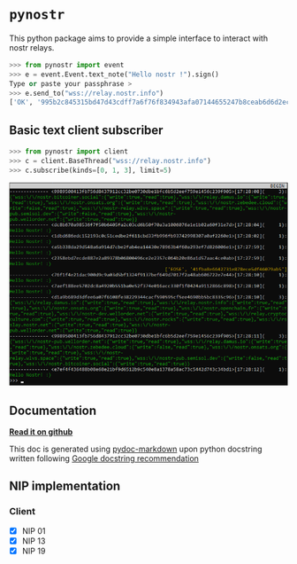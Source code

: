 
# `pynostr`

This python package aims to provide a simple interface to interact with nostr relays.

```python
>>> from pynostr import event
>>> e = event.Event.text_note("Hello nostr !").sign()
Type or paste your passphrase >
>>> e.send_to("wss://relay.nostr.info")
['OK', '995b2c845315bd47d43cdff7a6f76f834943afa07144655247b8ceab6d6d2ecd', True, '']
```

## Basic text client subscriber

```python
>>> from pynostr import client
>>> c = client.BaseThread("wss://relay.nostr.info")
>>> c.subscribe(kinds=[0, 1, 3], limit=5)
```

![Console client](docs/img/client.png)

## Documentation

**[Read it on github](/docs)**

This doc is generated using [pydoc-markdown](
https://github.com/NiklasRosenstein/pydoc-markdown
) upon python docstring written
following [Google docstring recommendation](
    https://gist.github.com/redlotus/3bc387c2591e3e908c9b63b97b11d24e
)

## NIP implementation

<!-- https://gist.github.com/joshbuchea/6f47e86d2510bce28f8e7f42ae84c716 -->

### Client

* [x] NIP 01
* [x] NIP 13
* [x] NIP 19

